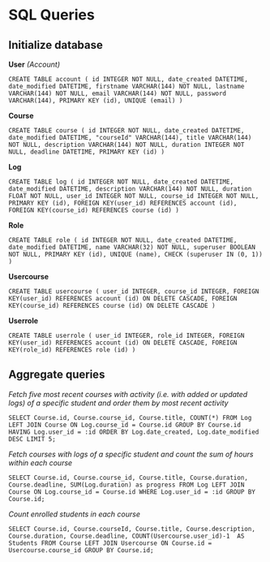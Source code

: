 # SQL Queries

## Initialize database

__User__ *(Account)*

`CREATE TABLE account (
	id INTEGER NOT NULL,
	date_created DATETIME,
	date_modified DATETIME,
	firstname VARCHAR(144) NOT NULL,
	lastname VARCHAR(144) NOT NULL,
	email VARCHAR(144) NOT NULL,
	password VARCHAR(144),
	PRIMARY KEY (id),
	UNIQUE (email)
)`

__Course__

`CREATE TABLE course (
	id INTEGER NOT NULL,
	date_created DATETIME,
	date_modified DATETIME,
	"courseId" VARCHAR(144),
	title VARCHAR(144) NOT NULL,
	description VARCHAR(144) NOT NULL,
	duration INTEGER NOT NULL,
	deadline DATETIME,
	PRIMARY KEY (id)
)`

__Log__

`CREATE TABLE log (
	id INTEGER NOT NULL,
	date_created DATETIME,
	date_modified DATETIME,
	description VARCHAR(144) NOT NULL,
	duration FLOAT NOT NULL,
	user_id INTEGER NOT NULL,
	course_id INTEGER NOT NULL,
	PRIMARY KEY (id),
	FOREIGN KEY(user_id) REFERENCES account (id),
	FOREIGN KEY(course_id) REFERENCES course (id)
)`

__Role__

`CREATE TABLE role (
	id INTEGER NOT NULL,
	date_created DATETIME,
	date_modified DATETIME,
	name VARCHAR(32) NOT NULL,
	superuser BOOLEAN NOT NULL,
	PRIMARY KEY (id),
	UNIQUE (name),
	CHECK (superuser IN (0, 1))
)`

__Usercourse__

`CREATE TABLE usercourse (
	user_id INTEGER,
	course_id INTEGER,
	FOREIGN KEY(user_id) REFERENCES account (id) ON DELETE CASCADE,
	FOREIGN KEY(course_id) REFERENCES course (id) ON DELETE CASCADE
)`

__Userrole__

`CREATE TABLE userrole (
	user_id INTEGER,
	role_id INTEGER,
	FOREIGN KEY(user_id) REFERENCES account (id) ON DELETE CASCADE,
	FOREIGN KEY(role_id) REFERENCES role (id)
)`

## Aggregate queries

*Fetch five most recent courses with activity (i.e. with added or updated logs) of a specific student and order them by most recent activity*

`SELECT Course.id, Course.course_id, Course.title, COUNT(*) FROM Log
LEFT JOIN Course ON Log.course_id = Course.id
GROUP BY Course.id
HAVING Log.user_id = :id
ORDER BY Log.date_created, Log.date_modified DESC
LIMIT 5;`

*Fetch courses with logs of a specific student and count the sum of hours within each course*

`SELECT Course.id, Course.course_id, Course.title, Course.duration, Course.deadline, SUM(Log.duration) as progress FROM Log
LEFT JOIN Course ON Log.course_id = Course.id
WHERE Log.user_id = :id
GROUP BY Course.id;`

*Count enrolled students in each course*

`SELECT Course.id, Course.courseId, Course.title, Course.description, Course.duration, Course.deadline, COUNT(Usercourse.user_id)-1  AS Students FROM Course
LEFT JOIN Usercourse ON Course.id = Usercourse.course_id
GROUP BY Course.id;`
